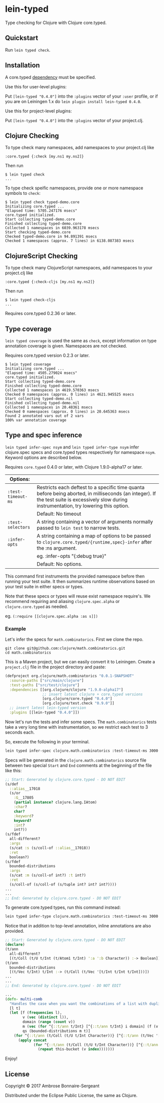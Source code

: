 # lein-typed

Type checking for Clojure with Clojure core.typed.

## Quickstart

Run `lein typed check`.

## Installation

A core.typed [dependency](https://github.com/clojure/core.typed) must be specified.

Use this for user-level plugins:

Put `[lein-typed "0.4.0"]` into the `:plugins` vector of your
`:user` profile, or if you are on Leiningen 1.x do `lein plugin install
lein-typed 0.4.0`.

Use this for project-level plugins:

Put `[lein-typed "0.4.0"]` into the `:plugins` vector of your project.clj.

## Clojure Checking

To type check many namespaces, add namespaces to your project.clj like

    :core.typed {:check [my.ns1 my.ns2]}

Then run

    $ lein typed check 
    ...

To type check speific namespaces, provide one or more namespace symbols to `check`:

    $ lein typed check typed-demo.core
    Initializing core.typed ...
    "Elapsed time: 5705.247176 msecs"
    core.typed initialized.
    Start collecting typed-demo.core
    Finished collecting typed-demo.core
    Collected 1 namespaces in 6039.963178 msecs
    Start checking typed-demo.core
    Checked typed-demo.core in 94.891391 msecs
    Checked 1 namespaces (approx. 7 lines) in 6138.087383 msecs

## ClojureScript Checking

To type check many ClojureScript namespaces, add namespaces to your project.clj like

    :core.typed {:check-cljs [my.ns1 my.ns2]}

Then run

    $ lein typed check-cljs
    ...

Requires core.typed 0.2.36 or later.

## Type coverage

`lein typed coverage` is used the same as `check`, except information on type annotation coverage
is given. Namespaces are not checked.

Requires core.typed version 0.2.3 or later.

    $ lein typed coverage
    Initializing core.typed ...
    "Elapsed time: 4505.279024 msecs"
    core.typed initialized.
    Start collecting typed-demo.core
    Finished collecting typed-demo.core
    Collected 1 namespaces in 4619.570363 msecs
    Checked 0 namespaces (approx. 0 lines) in 4621.945525 msecs
    Start collecting typed-demo.nil
    Finished collecting typed-demo.nil
    Collected 1 namespaces in 20.48361 msecs
    Checked 0 namespaces (approx. 0 lines) in 20.645363 msecs
    Found 2 annotated vars out of 2 vars
    100% var annotation coverage

## Type and spec inference

`lein typed infer-spec nsym` and `lein typed infer-type nsym` infer clojure.spec specs
and core.typed types respectively for namespace `nsym`. Keyword options are described below.

Requires `core.typed` 0.4.0 or later, with Clojure 1.9.0-alpha17 or later.

| Options:       | |
| --- | --- |
| `:test-timeout-ms` |  Restricts each deftest to a specific time quanta before being aborted, in milliseconds (an integer). If the test suite is excessively slow during instrumentation, try lowering this option. 
|                    |  Default: No timeout  |
| `:test-selectors` |  A string containing a vector of arguments normally passed to `lein test` to narrow tests. |
| `:infer-opts`     |  A string containing a map of options to be passed to `clojure.core.typed/{runtime,spec}-infer` after the :ns argument. 
|                   |  eg. :infer-opts "{:debug true}" |
|                   |  Default: No options. |

This command first instruments the provided namespace before then running your
test suite. It then summarizes runtime observations based on your test suite in
either specs or types.

Note that these specs or types will reuse exist namespace require's. We recommend
requiring and aliasing `clojure.spec.alpha` or `clojure.core.typed` as needed.

eg. `(:require [[clojure.spec.alpha :as s]])`

### Example

Let's infer the specs for `math.combinatorics`. First we clone the repo.

```
git clone git@github.com:clojure/math.combinatorics.git
cd math.combinatorics
```

This is a Maven project, but we can easily convert it to Leiningen. 
Create a `project.clj` file in the project directory and paste:

```clojure
(defproject org.clojure/math.combinatorics "0.0.1-SNAPSHOT"
  :source-paths ["src/main/clojure"]
  :test-paths ["src/test/clojure"]
  :dependencies [[org.clojure/clojure "1.9.0-alpha17"]
                 ;; insert latest clojure + core.typed versions
                 [org.clojure/core.typed "0.4.0"]
                 [org.clojure/test.check "0.9.0"]]
  ;; insert latest lein-typed version
  :plugins [[lein-typed "0.4.0"]])
```

Now let's run the tests and infer some specs. The `math.combinatorics`
tests take a very long time with instrumentation, so we restrict each test
to 3 seconds each. 

So, execute the following in your terminal.

```bash
lein typed infer-spec clojure.math.combinatorics :test-timeout-ms 3000
```

Specs will be generated in the `clojure.math.combinatorics` source file
between two special `Start` and `End` comments at the beginning of the
file like this:

```clojure
;; Start: Generated by clojure.core.typed - DO NOT EDIT
(s/def
  ::alias__17018
  (s/or
    :G__17805
    (partial instance? clojure.lang.IAtom)
    :char?
    char?
    :keyword?
    keyword?
    :int?
    int?))
(s/fdef
  all-different?
  :args
  (s/cat :s (s/coll-of ::alias__17018))
  :ret
  boolean?)
(s/fdef
  bounded-distributions
  :args
  (s/cat :m (s/coll-of int?) :t int?)
  :ret
  (s/coll-of (s/coll-of (s/tuple int? int? int?))))
...
...
;; End: Generated by clojure.core.typed - DO NOT EDIT
```

To generate core.typed types, run this command instead:

```bash
lein typed infer-type clojure.math.combinatorics :test-timeout-ms 3000
```

Notice that in addition to top-level annotation, inline annotations are
also provided.

```clojure
;; Start: Generated by clojure.core.typed - DO NOT EDIT
(declare)
(t/ann
  all-different?
  [(t/Coll (t/U t/Int (t/Atom1 t/Int) ':a ':b Character)) :-> Boolean])
(t/ann
  bounded-distributions
  [(t/Vec t/Int) t/Int :-> (t/Coll (t/Vec '[t/Int t/Int t/Int]))])
...
...
;; End: Generated by clojure.core.typed - DO NOT EDIT

...
(defn- multi-comb
  "Handles the case when you want the combinations of a list with duplicate items."
  [l t]
  (let [f (frequencies l),
        v (vec (distinct l)),
        domain (range (count v))
        m (vec (for ^{::t/ann t/Int} [^{::t/ann t/Int} i domain] (f (v i))))
        qs (bounded-distributions m t)]
    (for ^{::t/ann (t/Coll (t/U t/Int Character))} [^{::t/ann (t/Vec '[t/Int t/Int t/Int])} q qs]
      (apply concat
             (for ^{::t/ann (t/Coll (t/U t/Int Character))} [^{::t/ann '[t/Int t/Int t/Int]} [index this-bucket _] q]
               (repeat this-bucket (v index)))))))
```

Enjoy!

## License

Copyright © 2017 Ambrose Bonnaire-Sergeant

Distributed under the Eclipse Public License, the same as Clojure.
